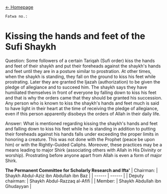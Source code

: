 [←  Homepage](sufism)

```
Fatwa no.: 
```

# Kissing the hands and feet of the Sufi Shaykh

Question: 
Some followers of a certain Tariqah (Sufi order) kiss the hands and feet of their shaykh and put their foreheads against the shaykh's hands and feet until they are in a posture similar to prostration. At other times, when the shaykh is standing, they fall on the ground to kiss his feet while prostrating. Later they are granted the Ijazah (authorization) to be given the pledge of allegiance and to succeed him. The shaykh says they have humiliated themselves in front of everyone by falling down to kiss his feet and that is why the orders came that they should be granted his succession. Any person who is known to kiss the shaykh's hands and feet much is said to have light in their heart at the time of receiving the pledge of allegiance, even if this person apparently disobeys the orders of Allah in their daily life. 


Answer: 
What is mentioned regarding kissing the shaykh's hands and feet and falling down to kiss his feet while he is standing in addition to putting their foreheads against his hands falls under exceeding the proper limits in honoring a creature. This was not done with the Prophet (peace be upon him) or with the Rightly-Guided Caliphs. Moreover, these practices may be a means leading to major Shirk (associating others with Allah in His Divinity or worship). Prostrating before anyone apart from Allah is even a form of major Shirk. 

**The Permanent Committee for Scholarly Research and Ifta'** 
| Chairman: | Shaykh Abdul-Aziz ibn Abdullah ibn Baz |
| ------ | ------ |
| Deputy chairman: | Shaykh Abdul-Razzaq al-Afifi |
| Member: | Shaykh Abdullah ibn Ghudayyan |

[Source]: <https://www.alifta.gov.sa/En/IftaContents/PermanentCommitee/Pages/FatawaDetails.aspx?cultStr=en&View=Page&PageID=10824&PageNo=1&BookID=7>
[Alifta official website]: <https://www.alifta.gov.sa>

[Instagram]: <https://instagram.com/Alsalafiyyah>
[Email]: <alsalafiyyah@icloud.com>


